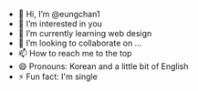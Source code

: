 - 👋 Hi, I’m @eungchan1
- 👀 I’m interested in you
- 🌱 I’m currently learning web design
- 💞️ I’m looking to collaborate on ...
- 📫 How to reach me to the top
- 😄 Pronouns: Korean and a little bit of English
- ⚡ Fun fact: I'm single

<!---
eungchan1/eungchan1 is a ✨ special ✨ repository because its `README.md` (this file) appears on your GitHub profile.
You can click the Preview link to take a look at your changes.
--->
